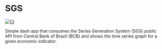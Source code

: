 # SGS

[![CI](https://github.com/motezuki/SGS/actions/workflows/main.yml/badge.svg)](https://github.com/motezuki/SGS/actions/workflows/main.yml)

Simple dash app that consumes the Series Generation System (SGS) public API from Central Bank of Brazil (BCB) and shows the time series graph for a given economic indicator.
